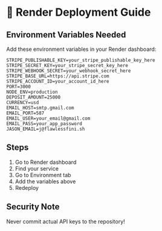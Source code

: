 # 🚀 Render Deployment Guide

## Environment Variables Needed
Add these environment variables in your Render dashboard:

```
STRIPE_PUBLISHABLE_KEY=your_stripe_publishable_key_here
STRIPE_SECRET_KEY=your_stripe_secret_key_here
STRIPE_WEBHOOK_SECRET=your_webhook_secret_here
STRIPE_BASE_URL=https://api.stripe.com
STRIPE_ACCOUNT_ID=your_account_id_here
PORT=3000
NODE_ENV=production
DEPOSIT_AMOUNT=25000
CURRENCY=usd
EMAIL_HOST=smtp.gmail.com
EMAIL_PORT=587
EMAIL_USER=your_email@gmail.com
EMAIL_PASS=your_app_password
JASON_EMAIL=j@flawlessfini.sh
```

## Steps
1. Go to Render dashboard
2. Find your service
3. Go to Environment tab
4. Add the variables above
5. Redeploy

## Security Note
Never commit actual API keys to the repository!
